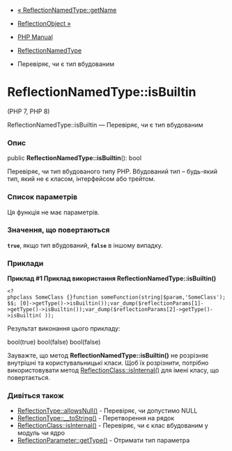 - [« ReflectionNamedType::getName](reflectionnamedtype.getname.md)
- [ReflectionObject »](class.reflectionobject.md)

- [PHP Manual](index.md)
- [ReflectionNamedType](class.reflectionnamedtype.md)
- Перевіряє, чи є тип вбудованим

# ReflectionNamedType::isBuiltin

(PHP 7, PHP 8)

ReflectionNamedType::isBuiltin — Перевіряє, чи є тип вбудованим

### Опис

public **ReflectionNamedType::isBuiltin**(): bool

Перевіряє, чи тип вбудованого типу PHP. Вбудований тип – будь-який
тип, який не є класом, інтерфейсом або трейтом.

### Список параметрів

Ця функція не має параметрів.

### Значення, що повертаються

**`true`**, якщо тип вбудований, **`false`** в іншому випадку.

### Приклади

**Приклад #1 Приклад використання **ReflectionNamedType::isBuiltin()****

`<?phpclass SomeClass {}function someFunction(string|$param,'SomeClass');$$; [0]->getType()->isBuiltin());var_dump($reflectionParams[1]->getType()->isBuiltin());var_dump($reflectionParams[2]->getType()->isBuiltin( )); `

Результат виконання цього прикладу:

bool(true)
bool(false)
bool(false)

Зауважте, що метод **ReflectionNamedType::isBuiltin()** не розрізняє
внутрішні та користувальницькі класи. Щоб їх розрізнити, потрібно
використовувати метод
[ReflectionClass::isInternal()](reflectionclass.isinternal.md) для
імені класу, що повертається.

### Дивіться також

- [ReflectionType::allowsNull()](reflectiontype.allowsnull.md) -
Перевіряє, чи допустимо NULL
- [ReflectionType::\_\_toString()](reflectiontype.tostring.md) -
Перетворення на рядок
- [ReflectionClass::isInternal()](reflectionclass.isinternal.md) -
Перевіряє, чи є клас вбудованим у модуль чи ядро
- [ReflectionParameter::getType()](reflectionparameter.gettype.md) -
Отримати тип параметра
